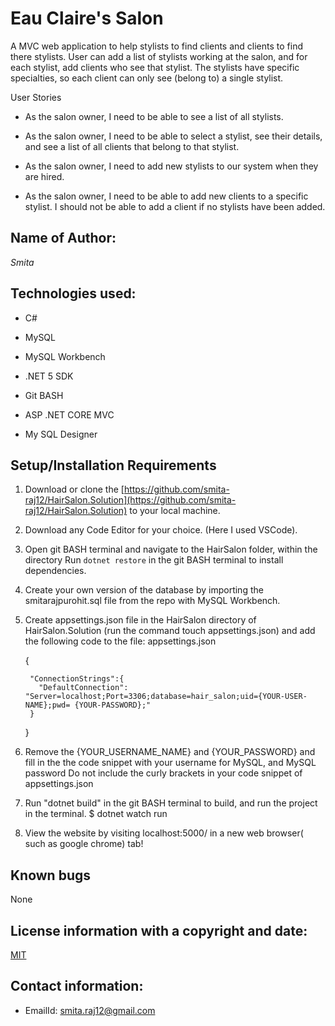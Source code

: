 # Eau Claire's Salon

A MVC web application to help stylists to find clients and clients to find there stylists. User can add a list of stylists working at the salon, and for each stylist, add clients who see that stylist. The stylists have specific specialties, so each client can only see (belong to) a single stylist.

User Stories

* As the salon owner, I need to be able to see a list of all stylists.

* As the salon owner, I need to be able to select a stylist, see their details, and see a  list of all clients that belong to that stylist.

* As the salon owner, I need to add new stylists to our system when they are hired.

* As the salon owner, I need to be able to add new clients to a specific stylist. I should not be able to add a client if no stylists have been added.


## Name of Author:

   _Smita_

## Technologies used:

* C#

* MySQL

* MySQL Workbench

* .NET 5 SDK

* Git BASH

* ASP .NET CORE MVC

* My SQL Designer



## Setup/Installation Requirements

1. Download or clone the [https://github.com/smita-raj12/HairSalon.Solution](https://github.com/smita-raj12/HairSalon.Solution) to your local machine.

2. Download any Code Editor for your choice. (Here I used VSCode).

3. Open git BASH terminal and navigate to the HairSalon folder, within the directory
Run `dotnet restore` in the git BASH terminal to install dependencies. 

4. Create your own version of the database by importing the smitarajpurohit.sql file from the repo with MySQL Workbench.

5. Create appsettings.json file in the HairSalon directory of HairSalon.Solution (run the command touch appsettings.json) and add the following code to the file: appsettings.json

      
      {                                                                                    

        "ConnectionStrings":{                                                          
          "DefaultConnection": "Server=localhost;Port=3306;database=hair_salon;uid={YOUR-USER-NAME};pwd= {YOUR-PASSWORD};"                                        
        }                                                                                  

      }                                                                                                     


6. Remove the {YOUR_USERNAME_NAME} and {YOUR_PASSWORD} and fill in the the code snippet with your username for MySQL, and MySQL password Do not include the curly brackets in your code snippet of appsettings.json

7. Run "dotnet build" in the git BASH terminal to build, and run the project in the terminal. $ dotnet watch run

8. View the website by visiting localhost:5000/ in a new web browser( such as google chrome) tab!


## Known bugs

None 

## License information with a copyright and date:

 [MIT](https://opensource.org/licenses/MIT)

## Contact information:
   
* EmailId: smita.raj12@gmail.com

